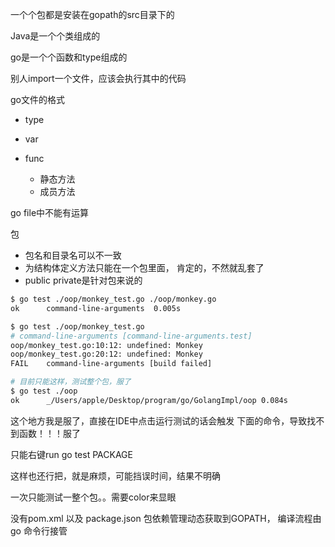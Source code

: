 一个个包都是安装在gopath的src目录下的


Java是一个个类组成的

go是一个个函数和type组成的

别人import一个文件，应该会执行其中的代码

go文件的格式

- type

- var

- func
  - 静态方法
  - 成员方法

go file中不能有运算


包
- 包名和目录名可以不一致
- 为结构体定义方法只能在一个包里面，
  肯定的，不然就乱套了
- public private是针对包来说的

```bash
$ go test ./oop/monkey_test.go ./oop/monkey.go
ok      command-line-arguments  0.005s

$ go test ./oop/monkey_test.go                
# command-line-arguments [command-line-arguments.test]
oop/monkey_test.go:10:12: undefined: Monkey
oop/monkey_test.go:20:12: undefined: Monkey
FAIL    command-line-arguments [build failed]

# 目前只能这样，测试整个包，服了
$ go test ./oop
ok      _/Users/apple/Desktop/program/go/GolangImpl/oop 0.084s


```
这个地方我是服了，直接在IDE中点击运行测试的话会触发
下面的命令，导致找不到函数！！！服了

只能右键run go test PACKAGE

这样也还行把，就是麻烦，可能挡误时间，结果不明确

一次只能测试一整个包。。需要color来显眼

没有pom.xml 以及 package.json
包依赖管理动态获取到GOPATH，
编译流程由go 命令行接管